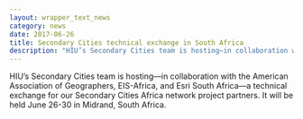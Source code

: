 ```yaml
---
layout: wrapper_text_news
category: news
date: 2017-06-26
title: Secondary Cities technical exchange in South Africa
description: "HIU’s Secondary Cities team is hosting—in collaboration with the American Association of Geographers, EIS-Africa, and Esri South Africa—a technical exchange for our Secondary Cities Africa network project partners. It will be held June 26-30 in Midrand, South Africa."
---
```


HIU’s Secondary Cities team is hosting—in collaboration with the American Association of Geographers, EIS-Africa, and Esri South Africa—a technical exchange for our Secondary Cities Africa network project partners. It will be held June 26-30 in Midrand, South Africa. 

